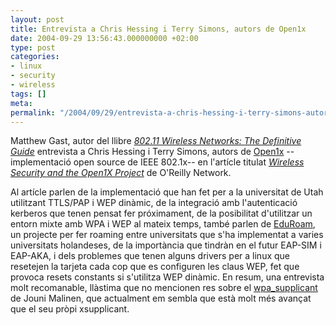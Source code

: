 ```yaml
---
layout: post
title: Entrevista a Chris Hessing i Terry Simons, autors de Open1x
date: 2004-09-29 13:56:43.000000000 +02:00
type: post
categories:
- linux
- security
- wireless
tags: []
meta:
permalink: "/2004/09/29/entrevista-a-chris-hessing-i-terry-simons-autors-de-open1x/"
---
```

Matthew Gast, autor del llibre _[802.11 Wireless Networks: The Definitive Guide](http://www.oreilly.com/catalog/802dot11/index.html?CMP=ILL-4GV796923290)_ entrevista a Chris Hessing i Terry Simons, autors de [Open1x](http://www.open1x.org/) --implementació open source de IEEE 802.1x-- en l'artícle titulat _[Wireless Security and the Open1X Project](http://www.macdevcenter.com/pub/a/mac/2004/09/21/open1x.html)_ de O'Reilly Network.

Al artícle parlen de la implementació que han fet per a la universitat de Utah utilitzant TTLS/PAP i WEP dinàmic, de la integració amb l'autenticació kerberos que tenen pensat fer próximament, de la posibilitat d'utilitzar un entorn mixte amb WPA i WEP al mateix temps, també parlen de [EduRoam](http://www.eduroam.nl/en/index.shtml), un projecte per fer roaming entre universitats que s'ha implementat a varies universitats holandeses, de la importància que tindràn en el futur EAP-SIM i EAP-AKA, i dels problemes que tenen alguns drivers per a linux que resetejen la tarjeta cada cop que es configuren les claus WEP, fet que provoca resets constants si s'utilitza WEP dinàmic. En resum, una entrevista molt recomanable, llàstima que no mencionen res sobre el [wpa\_supplicant](http://hostap.epitest.fi/wpa_supplicant/) de Jouni Malinen, que actualment em sembla que està molt més avançat que el seu pròpi xsupplicant.

